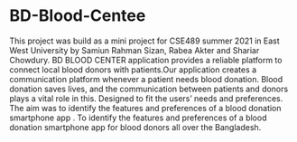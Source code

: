 # BD-Blood-Centee
This project was build as a mini project for CSE489 summer 2021 in East West University by Samiun Rahman Sizan, Rabea Akter and Shariar Chowdury. 
BD BLOOD CENTER application provides a reliable platform to connect local blood donors with patients.Our application creates a communication platform whenever a patient needs blood donation.
Blood donation saves lives, and the communication between patients and donors plays a vital role in this.
Designed to fit the users’ needs and preferences. 
The aim was to identify the features and preferences of a blood donation smartphone app .
To identify the features and preferences of a blood donation smartphone app for blood donors all over the Bangladesh.
